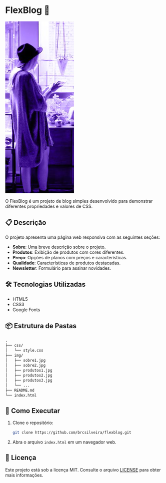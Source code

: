 # FlexBlog 📝

![FlexBlog](img/sobre1.jpg)

O FlexBlog é um projeto de blog simples desenvolvido para demonstrar diferentes propriedades e valores de CSS.

## 📋 Descrição

O projeto apresenta uma página web responsiva com as seguintes seções:

- **Sobre**: Uma breve descrição sobre o projeto.
- **Produtos**: Exibição de produtos com cores diferentes.
- **Preço**: Opções de planos com preços e características.
- **Qualidade**: Características de produtos destacadas.
- **Newsletter**: Formulário para assinar novidades.

## 🛠 Tecnologias Utilizadas

- HTML5
- CSS3
- Google Fonts

## 📦 Estrutura de Pastas

```
.
├── css/
│   └── style.css
├── img/
│   ├── sobre1.jpg
│   ├── sobre2.jpg
│   ├── produtos1.jpg
│   ├── produtos2.jpg
│   ├── produtos3.jpg
│   └── ...
├── README.md
└── index.html
```

## 🚀 Como Executar

1. Clone o repositório:

   ```bash
   git clone https://github.com/brcsilveira/flexblog.git
   ```

2. Abra o arquivo `index.html` em um navegador web.

## 📝 Licença

Este projeto está sob a licença MIT. Consulte o arquivo [LICENSE](LICENSE) para obter mais informações.
